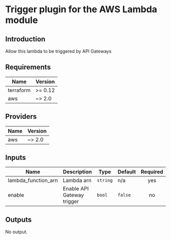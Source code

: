 # Trigger plugin for the AWS Lambda module

## Introduction  
Allow this lambda to be triggered by API Gateways

## Requirements

| Name | Version |
|------|---------|
| terraform | >= 0.12 |
| aws | ~> 2.0 |

## Providers

| Name | Version |
|------|---------|
| aws | ~> 2.0 |

## Inputs

| Name | Description | Type | Default | Required |
|------|-------------|------|---------|:--------:|
| lambda_function_arn | Lambda arn | `string` | n/a | yes |
| enable | Enable API Gateway trigger | `bool` | `false` | no |

## Outputs

No output.

